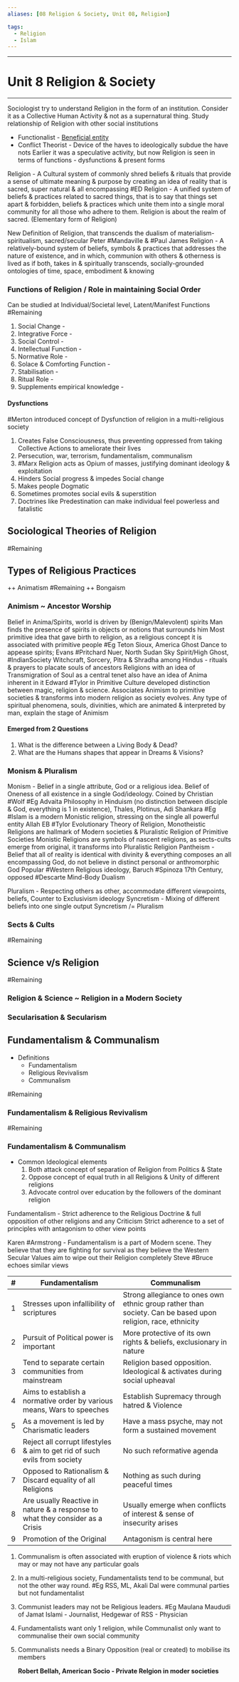 ```yaml
---
aliases: [08 Religion & Society, Unit 08, Religion]

tags:
  - Religion
  - Islam
---
```


***
# Unit 8 Religion & Society
***
Sociologist try to understand Religion in the form of an institution. Consider it as a Collective Human Activity & not as a supernatural thing. Study relationship of Religion with other social institutions 
- Functionalist - <ins>Beneficial entity</ins>
- Conflict Theorist - Device of the haves to ideologically subdue the have nots
Earlier it was a speculative activity, but now Religion is seen in terms of functions - dysfunctions & present forms

Religion - A Cultural system of commonly shred beliefs & rituals that provide a sense of ultimate meaning & purpose by creating an idea of reality that is sacred, super natural & all encompassing
#ED Religion - A unified system of beliefs & practices related to sacred things, that is to say that things set apart & forbidden, beliefs & practices which unite them into a single moral community for all those who adhere to them. Religion is about the realm of sacred. (Elementary form of Religion)

New Definition of Religion, that transcends the dualism of materialism-spiritualism, sacred/secular
Peter #Mandaville & #Paul James Religion - A relatively-bound system of beliefs, symbols & practices that addresses the nature of existence, and in which, communion with others & otherness is lived as if both, takes in & spiritually transcends, socially-grounded ontologies of time, space, embodiment & knowing

### Functions of Religion / Role in maintaining Social Order 
Can be studied at Individual/Societal level, Latent/Manifest Functions
#Remaining 
1. Social Change -
2. Integrative Force -
3. Social Control -
4. Intellectual Function -
5. Normative Role -
6. Solace & Comforting Function -
7. Stabilisation -
8. Ritual Role -
9. Supplements empirical knowledge -

#### Dysfunctions
#Merton introduced concept of Dysfunction of religion in a multi-religious society
1. Creates False Consciousness, thus preventing oppressed from taking Collective Actions to ameliorate their lives
2. Persecution, war, terrorism, fundamentalism, communalism
3. #Marx Religion acts as Opium of masses, justifying dominant ideology & exploitation
4. Hinders Social progress & impedes Social change
5. Makes people Dogmatic
6. Sometimes promotes social evils & superstition
7. Doctrines like Predestination can make individual feel powerless and fatalistic


## Sociological Theories of Religion

#Remaining 







## Types of Religious Practices 

++ Animatism #Remaining 
++ Bongaism

### Animism ~ Ancestor Worship
Belief in Anima/Spirits, world is driven by (Benign/Malevolent) spirits
Man finds the presence of spirits in objects or notions that surrounds him
Most primitive idea that gave birth to religion, as a religious concept it is associated with primitive people
#Eg Teton Sioux, America Ghost Dance to appease spirits; Evans #Pritchard Nuer, North Sudan Sky Spirit/High Ghost, #IndianSociety Witchcraft, Sorcery, Pitra & Shradha among Hindus - rituals & prayers to placate souls of ancestors
Religions with an idea of Transmigration of Soul as a central tenet also have an idea of Anima inherent in it
Edward #Tylor in Primitive Culture developed distinction between magic, religion & science. Associates Animism to primitive societies & transforms into modern religion as society evolves. Any type of spiritual phenomena, souls, divinities, which are animated & interpreted by man, explain the stage of Animism





#### Emerged from 2 Questions
1. What is the difference between a Living Body & Dead?
2. What are the Humans shapes that appear in Dreams & Visions?




### Monism & Pluralism

Monism - Belief in a single attribute, God or a religious idea. Belief of Oneness of all existence in a single God/ideology. Coined by Christian #Wolf 
#Eg Advaita Philosophy in Hinduism (no distinction between disciple & God, everything is 1 in existence), Thales, Plotinus, Adi Shankara
#Eg #Islam is a modern Monistic religion, stressing on the single all powerful entity Allah
EB #Tylor Evolutionary Theory of Religion, Monotheistic Religions are hallmark of Modern societies & Pluralistic Religion of Primitive Societies
Monistic Religions are symbols of nascent religions, as sects-cults emerge from original, it transforms into Pluralistic Religion
Pantheism - Belief that all of reality is identical with divinity & everything composes an all encompassing God, do not believe in distinct personal or anthromorphic God
Popular #Western Religious ideology, Baruch #Spinoza 17th Century, opposed #Descarte Mind-Body Dualism

Pluralism - Respecting others as other, accommodate different viewpoints, beliefs, Counter to Exclusivism ideology
Syncretism - Mixing of different beliefs into one single output
Syncretism /= Pluralism








### Sects & Cults

#Remaining 





## Science v/s Religion

#Remaining 

### Religion & Science ~ Religion in a Modern Society





### Secularisation & Secularism





## Fundamentalism & Communalism

- Definitions
	- Fundamentalism
	- Religious Revivalism
	- Communalism

#Remaining 


### Fundamentalism & Religious Revivalism 


#Remaining 

### Fundamentalism & Communalism
- Common Ideological elements
	1. Both attack concept of separation of Religion from Politics & State
	2. Oppose concept of equal truth in all Religions & Unity of different religions
	3. Advocate control over education by the followers of the dominant religion

Fundamentalism - Strict adherence to the Religious Doctrine & full opposition of other religions and any Criticism
Strict adherence to a set of principles with antagonism to other view points

Karen #Armstrong - Fundamentalism is a part of Modern scene. They believe that they are fighting for survival as they believe the Western Secular Values aim to wipe out their Religion completely
Steve #Bruce echoes similar views


\# | Fundamentalism | Communalism
------------ | ------------ | -------
1 | Stresses upon infallibility of scriptures | Strong allegiance to ones own ethnic group rather than society. Can be based upon religion, race, ethnicity
2 | Pursuit of Political power is important | More protective of its own rights & beliefs, exclusionary in nature
3 | Tend to separate certain communities from mainstream | Religion based opposition. Ideological & activates during social upheaval
4 | Aims to establish a normative order by various means, Wars to speeches | Establish Supremacy through hatred & Violence
5 | As a movement is led by Charismatic leaders | Have a mass psyche, may not form a sustained movement
6 | Reject all corrupt lifestyles & aim to get rid of such evils from society | No such reformative agenda
7 | Opposed to Rationalism & Discard equality of all Religions | Nothing as such during peaceful times
8 | Are usually Reactive in nature & a response to what they consider as a Crisis | Usually emerge when conflicts of interest & sense of insecurity arises
9 | Promotion of the Original | Antagonism is central here


1. Communalism is often associated with eruption of violence & riots which may or may not have any particular goals
2. In a multi-religious society, Fundamentalists tend to be communal, but not the other way round. #Eg RSS, ML, Akali Dal were communal parties but not fundamentalist
3. Communist leaders may not be Religious leaders. #Eg Maulana Maududi of Jamat Islami - Journalist, Hedgewar of RSS - Physician
4. Fundamentalists want only 1 religion, while Communalist only want to communalise their own social community
5. Communalists needs a Binary Opposition (real or created) to mobilise its members
   
   **Robert Bellah, American Socio - Private Relgion in moder societies**